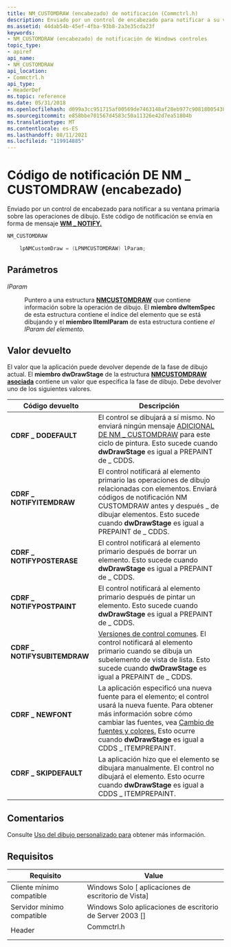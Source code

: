 ```yaml
---
title: NM_CUSTOMDRAW (encabezado) de notificación (Commctrl.h)
description: Enviado por un control de encabezado para notificar a su ventana primaria sobre las operaciones de dibujo. Este código de notificación se envía en forma de mensaje WM \_ NOTIFY.
ms.assetid: 44dab54b-45ef-4fba-93b8-2a3e35cda23f
keywords:
- NM_CUSTOMDRAW (encabezado) de notificación de Windows controles
topic_type:
- apiref
api_name:
- NM_CUSTOMDRAW
api_location:
- Commctrl.h
api_type:
- HeaderDef
ms.topic: reference
ms.date: 05/31/2018
ms.openlocfilehash: d099a3cc951715af00569de7463148af28eb977c9081800543802015c38c4582
ms.sourcegitcommit: e858bbe701567d4583c50a11326e42d7ea51804b
ms.translationtype: MT
ms.contentlocale: es-ES
ms.lasthandoff: 08/11/2021
ms.locfileid: "119914885"
---
```

# <a name="nm_customdraw-header-notification-code"></a>Código de notificación DE NM \_ CUSTOMDRAW (encabezado)

Enviado por un control de encabezado para notificar a su ventana primaria sobre las operaciones de dibujo. Este código de notificación se envía en forma de mensaje [**WM \_ NOTIFY.**](wm-notify.md)


```C++
NM_CUSTOMDRAW

    lpNMCustomDraw = (LPNMCUSTOMDRAW) lParam;
```



## <a name="parameters"></a>Parámetros

<dl> <dt>

*lParam* 
</dt> <dd>

Puntero a una estructura [**NMCUSTOMDRAW**](/windows/win32/api/commctrl/ns-commctrl-nmcustomdraw) que contiene información sobre la operación de dibujo. El **miembro dwItemSpec** de esta estructura contiene el índice del elemento que se está dibujando y el **miembro lItemlParam** de esta estructura contiene *el lParam del elemento.*

</dd> </dl>

## <a name="return-value"></a>Valor devuelto

El valor que la aplicación puede devolver depende de la fase de dibujo actual. El **miembro dwDrawStage** de la estructura [**NMCUSTOMDRAW asociada**](/windows/win32/api/commctrl/ns-commctrl-nmcustomdraw) contiene un valor que especifica la fase de dibujo. Debe devolver uno de los siguientes valores.



| Código devuelto                                                                                            | Descripción                                                                                                                                                                                                                                                                               |
|--------------------------------------------------------------------------------------------------------|-------------------------------------------------------------------------------------------------------------------------------------------------------------------------------------------------------------------------------------------------------------------------------------------|
| <dl> <dt>**CDRF \_ DODEFAULT**</dt> </dl>         | El control se dibujará a sí mismo. No enviará ningún mensaje [ADICIONAL DE NM \_ CUSTOMDRAW](nm-customdraw.md) para este ciclo de pintura. Esto sucede cuando **dwDrawStage** es igual a PREPAINT de \_ CDDS.<br/>                                                                                       |
| <dl> <dt>**CDRF \_ NOTIFYITEMDRAW**</dt> </dl>    | El control notificará al elemento primario las operaciones de dibujo relacionadas con elementos. Enviará códigos de notificación NM CUSTOMDRAW antes y después \_ de dibujar elementos. Esto sucede cuando **dwDrawStage** es igual a PREPAINT de \_ CDDS.<br/>                                                              |
| <dl> <dt>**CDRF \_ NOTIFYPOSTERASE**</dt> </dl>   | El control notificará al elemento primario después de borrar un elemento. Esto sucede cuando **dwDrawStage** es igual a PREPAINT de \_ CDDS.<br/>                                                                                                                                                              |
| <dl> <dt>**CDRF \_ NOTIFYPOSTPAINT**</dt> </dl>   | El control notificará al elemento primario después de pintar un elemento. Esto sucede cuando **dwDrawStage** es igual a PREPAINT de \_ CDDS.<br/>                                                                                                                                                             |
| <dl> <dt>**CDRF \_ NOTIFYSUBITEMDRAW**</dt> </dl> | [Versiones de control comunes](common-control-versions.md). El control notificará al elemento primario cuando se dibuja un subelemento de vista de lista. Esto sucede cuando **dwDrawStage** es igual a PREPAINT de \_ CDDS.<br/>                                                                                    |
| <dl> <dt>**CDRF \_ NEWFONT**</dt> </dl>           | La aplicación especificó una nueva fuente para el elemento; el control usará la nueva fuente. Para obtener más información sobre cómo cambiar las fuentes, vea [Cambio de fuentes y colores.](custom-draw.md) Esto ocurre cuando **dwDrawStage** es igual a CDDS \_ ITEMPREPAINT.<br/> |
| <dl> <dt>**CDRF \_ SKIPDEFAULT**</dt> </dl>       | La aplicación hizo que el elemento se dibujara manualmente. El control no dibujará el elemento. Esto ocurre cuando **dwDrawStage** es igual a CDDS \_ ITEMPREPAINT.<br/>                                                                                                                                       |



 

## <a name="remarks"></a>Comentarios

Consulte [Uso del dibujo personalizado para](custom-draw.md) obtener más información.

## <a name="requirements"></a>Requisitos



| Requisito | Value |
|-------------------------------------|---------------------------------------------------------------------------------------|
| Cliente mínimo compatible<br/> | Windows Solo \[ aplicaciones de escritorio de Vista\]<br/>                                        |
| Servidor mínimo compatible<br/> | Windows Solo aplicaciones de escritorio de Server 2003 \[\]<br/>                                  |
| Header<br/>                   | <dl> <dt>Commctrl.h</dt> </dl> |



 

 





